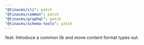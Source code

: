 ```yaml
---
"@tinacms/cli": patch
"@tinacms/common": patch
"@tinacms/graphql": patch
"@tinacms/schema-tools": patch
---
```


feat: Introduce a common lib and move content format types out.
